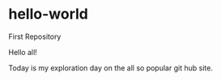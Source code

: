 # hello-world
First Repository

Hello all!

Today is my exploration day on the all so popular git hub site.
